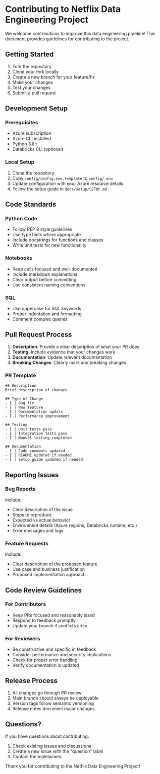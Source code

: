 # Contributing to Netflix Data Engineering Project

We welcome contributions to improve this data engineering pipeline! This document provides guidelines for contributing to the project.

## Getting Started

1. Fork the repository
2. Clone your fork locally
3. Create a new branch for your feature/fix
4. Make your changes
5. Test your changes
6. Submit a pull request

## Development Setup

### Prerequisites
- Azure subscription
- Azure CLI installed
- Python 3.8+
- Databricks CLI (optional)

### Local Setup
1. Clone the repository
2. Copy `config/config.env.template` to `config/.env`
3. Update configuration with your Azure resource details
4. Follow the setup guide in `docs/setup/SETUP.md`

## Code Standards

### Python Code
- Follow PEP 8 style guidelines
- Use type hints where appropriate
- Include docstrings for functions and classes
- Write unit tests for new functionality

### Notebooks
- Keep cells focused and well-documented
- Include markdown explanations
- Clear output before committing
- Use consistent naming conventions

### SQL
- Use uppercase for SQL keywords
- Proper indentation and formatting
- Comment complex queries

## Pull Request Process

1. **Description**: Provide a clear description of what your PR does
2. **Testing**: Include evidence that your changes work
3. **Documentation**: Update relevant documentation
4. **Breaking Changes**: Clearly mark any breaking changes

### PR Template
```
## Description
Brief description of changes

## Type of Change
- [ ] Bug fix
- [ ] New feature
- [ ] Documentation update
- [ ] Performance improvement

## Testing
- [ ] Unit tests pass
- [ ] Integration tests pass
- [ ] Manual testing completed

## Documentation
- [ ] Code comments updated
- [ ] README updated if needed
- [ ] Setup guide updated if needed
```

## Reporting Issues

### Bug Reports
Include:
- Clear description of the issue
- Steps to reproduce
- Expected vs actual behavior
- Environment details (Azure regions, Databricks runtime, etc.)
- Error messages and logs

### Feature Requests
Include:
- Clear description of the proposed feature
- Use case and business justification
- Proposed implementation approach

## Code Review Guidelines

### For Contributors
- Keep PRs focused and reasonably sized
- Respond to feedback promptly
- Update your branch if conflicts arise

### For Reviewers
- Be constructive and specific in feedback
- Consider performance and security implications
- Check for proper error handling
- Verify documentation is updated

## Release Process

1. All changes go through PR review
2. Main branch should always be deployable
3. Version tags follow semantic versioning
4. Release notes document major changes

## Questions?

If you have questions about contributing:
1. Check existing issues and discussions
2. Create a new issue with the "question" label
3. Contact the maintainers

Thank you for contributing to the Netflix Data Engineering Project!
